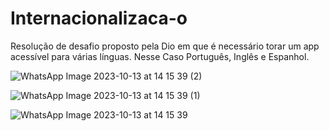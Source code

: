 # Internacionalizaca-o
Resolução de desafio proposto pela Dio em que é necessário torar um app acessível para várias línguas. Nesse Caso Português, Inglês e Espanhol.






![WhatsApp Image 2023-10-13 at 14 15 39 (2)](https://github.com/SidneyFelintro/Internacionalizaca-o/assets/132857534/7d2dfe95-bbc3-4e12-9d77-280d4af75959)


![WhatsApp Image 2023-10-13 at 14 15 39 (1)](https://github.com/SidneyFelintro/Internacionalizaca-o/assets/132857534/e4fbf762-5f98-48a4-ad99-b188a276343e)


![WhatsApp Image 2023-10-13 at 14 15 39](https://github.com/SidneyFelintro/Internacionalizaca-o/assets/132857534/26db0b24-237b-48bb-ac90-90bfee5ac4b5)
